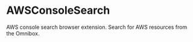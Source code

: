 # AWSConsoleSearch
AWS console search browser extension. Search for AWS resources from the Omnibox.
